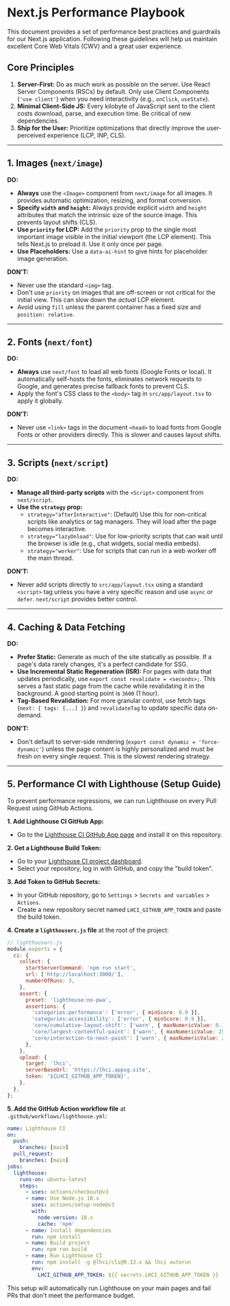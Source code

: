# Next.js Performance Playbook

This document provides a set of performance best practices and guardrails for our Next.js application. Following these guidelines will help us maintain excellent Core Web Vitals (CWV) and a great user experience.

## Core Principles

1.  **Server-First:** Do as much work as possible on the server. Use React Server Components (RSCs) by default. Only use Client Components (`'use client'`) when you need interactivity (e.g., `onClick`, `useState`).
2.  **Minimal Client-Side JS:** Every kilobyte of JavaScript sent to the client costs download, parse, and execution time. Be critical of new dependencies.
3.  **Ship for the User:** Prioritize optimizations that directly improve the user-perceived experience (LCP, INP, CLS).

---

## 1. Images (`next/image`)

**DO:**
- **Always** use the `<Image>` component from `next/image` for all images. It provides automatic optimization, resizing, and format conversion.
- **Specify `width` and `height`:** Always provide explicit `width` and `height` attributes that match the intrinsic size of the source image. This prevents layout shifts (CLS).
- **Use `priority` for LCP:** Add the `priority` prop to the single most important image visible in the initial viewport (the LCP element). This tells Next.js to preload it. Use it only once per page.
- **Use Placeholders:** Use a `data-ai-hint` to give hints for placeholder image generation.

**DON'T:**
- Never use the standard `<img>` tag.
- Don't use `priority` on images that are off-screen or not critical for the initial view. This can slow down the *actual* LCP element.
- Avoid using `fill` unless the parent container has a fixed size and `position: relative`.

---

## 2. Fonts (`next/font`)

**DO:**
- **Always** use `next/font` to load all web fonts (Google Fonts or local). It automatically self-hosts the fonts, eliminates network requests to Google, and generates precise fallback fonts to prevent CLS.
- Apply the font's CSS class to the `<body>` tag in `src/app/layout.tsx` to apply it globally.

**DON'T:**
- Never use `<link>` tags in the document `<head>` to load fonts from Google Fonts or other providers directly. This is slower and causes layout shifts.

---

## 3. Scripts (`next/script`)

**DO:**
- **Manage all third-party scripts** with the `<Script>` component from `next/script`.
- **Use the `strategy` prop:**
    - `strategy="afterInteractive"`: (Default) Use this for non-critical scripts like analytics or tag managers. They will load after the page becomes interactive.
    - `strategy="lazyOnload"`: Use for low-priority scripts that can wait until the browser is idle (e.g., chat widgets, social media embeds).
    - `strategy="worker"`: Use for scripts that can run in a web worker off the main thread.

**DON'T:**
- Never add scripts directly to `src/app/layout.tsx` using a standard `<script>` tag unless you have a very specific reason and use `async` or `defer`. `next/script` provides better control.

---

## 4. Caching & Data Fetching

**DO:**
- **Prefer Static:** Generate as much of the site statically as possible. If a page's data rarely changes, it's a perfect candidate for SSG.
- **Use Incremental Static Regeneration (ISR):** For pages with data that updates periodically, use `export const revalidate = <seconds>;`. This serves a fast static page from the cache while revalidating it in the background. A good starting point is `3600` (1 hour).
- **Tag-Based Revalidation:** For more granular control, use fetch tags (`next: { tags: [...] }`) and `revalidateTag` to update specific data on-demand.

**DON'T:**
- Don't default to server-side rendering (`export const dynamic = 'force-dynamic'`) unless the page content is highly personalized and must be fresh on every single request. This is the slowest rendering strategy.

---

## 5. Performance CI with Lighthouse (Setup Guide)

To prevent performance regressions, we can run Lighthouse on every Pull Request using GitHub Actions.

**1. Add Lighthouse CI GitHub App:**
   - Go to the [Lighthouse CI GitHub App page](https://github.com/apps/lighthouse-ci) and install it on this repository.

**2. Get a Lighthouse Build Token:**
   - Go to your [Lighthouse CI project dashboard](https://lhci.github.io/server/wizard/).
   - Select your repository, log in with GitHub, and copy the "build token".

**3. Add Token to GitHub Secrets:**
   - In your GitHub repository, go to `Settings` > `Secrets and variables` > `Actions`.
   - Create a new repository secret named `LHCI_GITHUB_APP_TOKEN` and paste the build token.

**4. Create a `lighthouserc.js` file** at the root of the project:

```javascript
// lighthouserc.js
module.exports = {
  ci: {
    collect: {
      startServerCommand: 'npm run start',
      url: ['http://localhost:3000/'],
      numberOfRuns: 3,
    },
    assert: {
      preset: 'lighthouse:no-pwa',
      assertions: {
        'categories:performance': ['error', { minScore: 0.9 }],
        'categories:accessibility': ['error', { minScore: 0.9 }],
        'core/cumulative-layout-shift': ['warn', { maxNumericValue: 0.1 }],
        'core/largest-contentful-paint': ['warn', { maxNumericValue: 2500 }],
        'core/interaction-to-next-paint': ['warn', { maxNumericValue: 200 }],
      },
    },
    upload: {
      target: 'lhci',
      serverBaseUrl: 'https://lhci.appsg.site',
      token: '${LHCI_GITHUB_APP_TOKEN}',
    },
  },
};
```

**5. Add the GitHub Action workflow file** at `.github/workflows/lighthouse.yml`:

```yaml
name: Lighthouse CI
on:
  push:
    branches: [main]
  pull_request:
    branches: [main]
jobs:
  lighthouse:
    runs-on: ubuntu-latest
    steps:
      - uses: actions/checkout@v3
      - name: Use Node.js 18.x
        uses: actions/setup-node@v3
        with:
          node-version: 18.x
          cache: 'npm'
      - name: Install dependencies
        run: npm install
      - name: Build project
        run: npm run build
      - name: Run Lighthouse CI
        run: npm install -g @lhci/cli@0.13.x && lhci autorun
        env:
          LHCI_GITHUB_APP_TOKEN: ${{ secrets.LHCI_GITHUB_APP_TOKEN }}

```
This setup will automatically run Lighthouse on your main pages and fail PRs that don't meet the performance budget.
